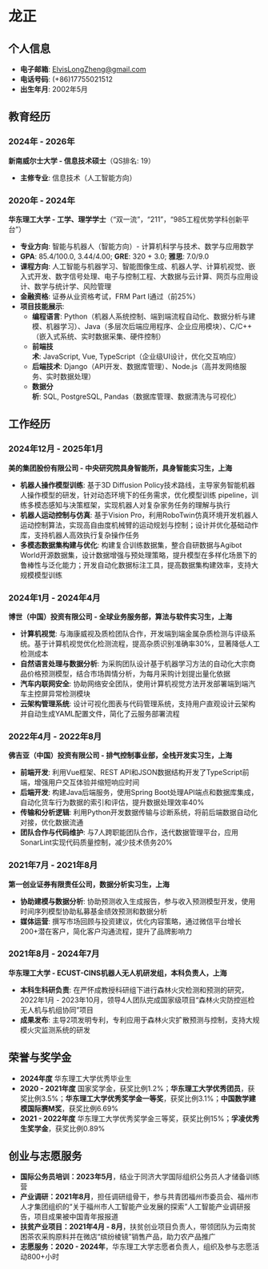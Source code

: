 # 龙正

## 个人信息
- **电子邮箱**: ElvisLongZheng@gmail.com
- **电话号码**: (+86)17755021512
- **出生年月**: 2002年5月

## 教育经历

### 2024年 - 2026年  
**新南威尔士大学 - 信息技术硕士**（QS排名: 19）  
- **主修专业**: 信息技术（人工智能方向）

### 2020年 - 2024年  
**华东理工大学 - 工学、理学学士**（“双一流”，“211”，“985工程优势学科创新平台”）
- **专业方向**: 智能与机器人（智能方向）- 计算机科学与技术、数学与应用数学
- **GPA**: 85.4/100.0, 3.44/4.00; **GRE**: 320 + 3.0; **雅思**: 7.0/9.0
- **课程方向**: 人工智能与机器学习、智能图像生成、机器人学、计算机视觉、嵌入式开发、数字信号处理、电子与控制工程、大数据与云计算、网页与应用设计、数学与统计学、风险管理
- **金融资格**: 证券从业资格考试，FRM Part I通过（前25%）
- **项目技能展示**:
  - **编程语言**: Python（机器人系统控制、端到端流程自动化、数据分析与建模、机器学习）、Java（多层次后端应用程序、企业应用模块）、C/C++（嵌入式系统、实时数据采集、硬件控制）
  - **前端技术**: JavaScript, Vue, TypeScript（企业级UI设计，优化交互响应）
  - **后端技术**: Django（API开发、数据库管理）、Node.js（高并发网络服务、实时数据处理）
  - **数据分析**: SQL, PostgreSQL, Pandas（数据库管理、数据清洗与可视化）

## 工作经历

### 2024年12月 - 2025年1月  
**美的集团股份有限公司 - 中央研究院具身智能所，具身智能实习生，上海**  
- **机器人操作模型训练**: 基于3D Diffusion Policy技术路线，主导家务智能机器人操作模型的研发，针对动态环境下的任务需求，优化模型训练 pipeline，训练多模态感知与决策框架，实现机器人对复杂家务任务的理解与执行
- **机器人运动控制与仿真**: 基于Vision Pro，利用RoboTwin仿真环境开发机器人运动控制算法，实现高自由度机械臂的运动规划与控制；设计并优化基础动作库，支持机器人高效执行复杂操作任务
- **多模态数据集构建与优化**: 构建复合训练数据集，整合自研数据与Agibot World开源数据集，设计数据增强与预处理策略，提升模型在多样化场景下的鲁棒性与泛化能力；开发自动化数据标注工具，提高数据集构建效率，支持大规模模型训练

### 2024年1月 - 2024年4月  
**博世（中国）投资有限公司 - 全球业务服务部，算法与软件实习生，上海**  
- **计算机视觉**: 与海康威视及质检团队合作，开发端到端金属杂质检测与评级系统。基于计算机视觉优化检测流程，提高杂质识别准确率30%，显著降低人工检测成本
- **自然语言处理与数据分析**: 为采购团队设计基于机器学习方法的自动化大宗商品价格预测模型，结合市场舆情分析，为每月采购计划提出量化依据
- **汽车内联网安全**: 协助网络安全团队，使用计算机视觉方法开发部署端到端汽车主控屏异常检测模块
- **云架构管理系统**: 设计可视化图表与代码管理系统，支持用户直观设计云架构并自动生成YAML配置文件，简化了云服务部署流程

### 2022年4月 - 2022年8月  
**佛吉亚（中国）投资有限公司 - 排气控制事业部，全栈开发实习生，上海**  
- **前端开发**: 利用Vue框架、REST API和JSON数据结构开发了TypeScript前端，增强用户交互体验并缩短响应时间
- **后端开发**: 构建Java后端服务，使用Spring Boot处理API端点和数据库集成，自动化货车行为数据的索引和评估，提升数据处理效率40%
- **传输和分析逻辑**: 利用Python开发数据传输与诊断系统，将前后端数据自动化对接，优化数据流通
- **团队合作与代码维护**: 与7人跨职能团队合作，迭代数据管理平台，应用SonarLint实现代码质量控制，减少技术债务20%

### 2021年7月 - 2021年8月  
**第一创业证券有限责任公司，数据分析实习生，上海**  
- **协助建模与数据分析**: 协助预测收入生成报告，参与收入预测模型开发，使用时间序列模型协助私募基金绩效预测和数据分析
- **媒体运营**: 撰写市场回顾与投资建议，优化内容策略，通过微信平台增长200+潜在客户，简化客户沟通流程，提升了品牌影响力

### 2021年8月 - 2024年7月  
**华东理工大学 - ECUST-CINS机器人无人机研发组，本科负责人，上海**  
- **本科生科研负责**: 在严怀成教授科研组下进行森林火灾检测和预测的研究，2022年1月 - 2023年10月，领导4人团队完成国家级项目“森林火灾防控巡检无人机与机组协同”项目
- **成果发布**: 主导2项发明专利，专利应用于森林火灾扩散预测与控制，支持大规模火灾监测系统的研发

## 荣誉与奖学金

- **2024年度** 华东理工大学优秀毕业生
- **2020 - 2021年度** 国家奖学金，获奖比例1.2%；**华东理工大学优秀团员**，获奖比例3.5%；**华东理工大学优秀奖学金一等奖**，获奖比例3.1%；**中国数学建模国际赛M奖**，获奖比例6.69%
- **2021 - 2022年度** 华东理工大学优秀奖学金三等奖，获奖比例15%；**孚凌优秀生奖学金**，获奖比例0.89%

## 创业与志愿服务

- **国际公务员培训：2023年5月**，结业于同济大学国际组织公务员人才储备训练营
- **产业调研：2021年8月**，担任调研组骨干，参与共青团福州市委员会、福州市人才集团组织的“关于福州市人工智能产业发展的探索”人工智能产业调研报告，项目成果被中国青年报报道
- **扶贫产业项目：2021年4月 - 8月**，扶贫创业项目负责人，带领团队为云南贫困茶农采购原料并在微店“缤纷棱镜”销售产品，助力农产品推广
- **志愿服务：2020 - 2024年**，华东理工大学志愿者负责人，组织及参与志愿活动800+小时
